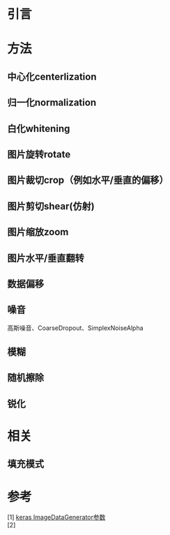 # 引言
# 方法
## 中心化centerlization
## 归一化normalization
## 白化whitening
## 图片旋转rotate
## 图片裁切crop（例如水平/垂直的偏移）
## 图片剪切shear(仿射)

## 图片缩放zoom
## 图片水平/垂直翻转
## 数据偏移

## 噪音
高斯噪音、CoarseDropout、SimplexNoiseAlpha
## 模糊
## 随机擦除
## 锐化

# 相关
## 填充模式

# 参考
[1] [keras ImageDataGenerator参数](https://blog.csdn.net/jacke121/article/details/79245732) <br/>
[2] [](https://www.jianshu.com/p/99450dbdadcf)<br/>

